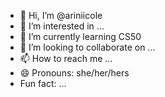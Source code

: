 - 👋 Hi, I’m @ariniicole
- 👀 I’m interested in ...
- 🌱 I’m currently learning CS50
- 💞️ I’m looking to collaborate on ...
- 📫 How to reach me ...
- 😄 Pronouns: she/her/hers
-  Fun fact: ...

<!---
ariniicole/ariniicole is a ✨ special ✨ repository because its `README.md` (this file) appears on your GitHub profile.
You can click the Preview link to take a look at your changes.
--->
